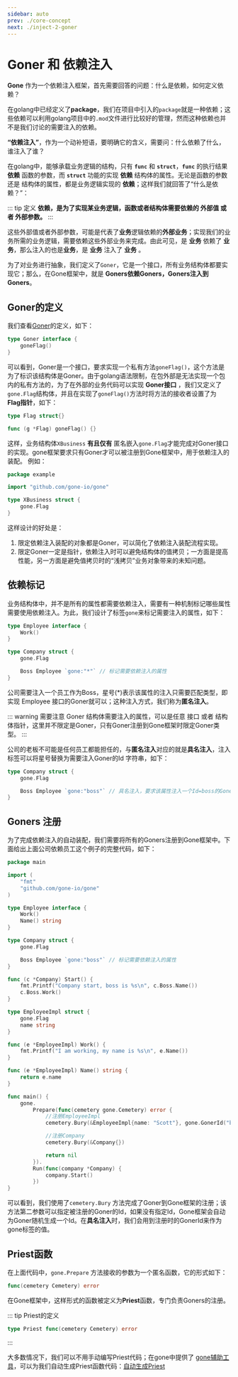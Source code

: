 ```yaml
---
sidebar: auto
prev: ./core-concept
next: ./inject-2-goner
---
```



# Goner 和 依赖注入
**Gone** 作为一个依赖注入框架，首先需要回答的问题：什么是依赖，如何定义依赖？

在golang中已经定义了**package**，我们在项目中引入的`package`就是一种依赖；这些依赖可以利用golang项目中的`.mod`文件进行比较好的管理，然而这种依赖也并不是我们讨论的需要注入的依赖。

**“依赖注入”**，作为一个动补短语，要明确它的含义，需要问：什么依赖了什么，谁注入了谁？

在golang中，能够承载业务逻辑的结构，只有 **`func`** 和 **`struct`**，**`func`** 的执行结果 **依赖** 函数的参数，而 **`struct`** 功能的实现 **依赖** 结构体的属性。无论是函数的参数 还是 结构体的属性，都是业务逻辑实现的 **依赖**；这样我们就回答了“什么是依赖？”：

::: tip 定义
**依赖，是为了实现某业务逻辑，函数或者结构体需要依赖的 外部值 或者 外部参数。**
:::

这些外部值或者外部参数，可能是代表了**业务**逻辑依赖的**外部业务**；实现我们的业务所需的业务逻辑，需要依赖这些外部业务来完成。由此可见，是 **业务** 依赖了 **业务**，那么注入的也是**业务**，是 **业务** 注入了 **业务** 。

为了对业务进行抽象，我们定义了`Goner`，它是一个接口，所有业务结构体都要实现它；那么，在Gone框架中，就是 **Goners依赖Goners，Goners注入到Goners**。


## Goner的定义
我们查看[Goner](https://github.com/gone-io/gone/blob/main/interface.go#L13)的定义，如下：
```go
type Goner interface {
	goneFlag()
}
```
可以看到，Goner是一个接口，要求实现一个私有方法`goneFlag()`，这个方法是为了标识该结构体是Goner。由于golang语法限制，在包外部是无法实现一个包内的私有方法的，为了在外部的业务代码可以实现 **Goner接口** ，我们又定义了`gone.Flag`结构体，并且在实现了`goneFlag()`方法时将方法的接收者设置了为 **Flag指针**，如下：
```go
type Flag struct{}

func (g *Flag) goneFlag() {}
```
这样，业务结构体`XBusiness` **有且仅有** 匿名嵌入`gone.Flag`才能完成对Goner接口的实现。gone框架要求只有Goner才可以被注册到Gone框架中，用于依赖注入的装配。
例如：
```go
package example

import "github.com/gone-io/gone"

type XBusiness struct {
	gone.Flag
}
```
这样设计的好处是：
1. 限定依赖注入装配的对象都是Goner，可以简化了依赖注入装配流程实现。
2. 限定Goner一定是指针，依赖注入时可以避免结构体的值拷贝；一方面是提高性能，另一方面是避免值拷贝时的“浅拷贝”业务对象带来的未知问题。


## 依赖标记
业务结构体中，并不是所有的属性都需要依赖注入，需要有一种机制标记哪些属性需要使用依赖注入。为此，我们设计了标签`gone`来标记需要注入的属性，如下：
```go
type Employee interface {
	Work()
}

type Company struct {
	gone.Flag

	Boss Employee `gone:"*"` // 标记需要依赖注入的属性
}
```
公司需要注入一个员工作为Boss，星号(*)表示该属性的注入只需要匹配类型，即实现 Employee 接口的Goner就可以；这种注入方式，我们称为**匿名注入**。

::: warning 需要注意
Goner 结构体需要注入的属性，可以是任意 接口 或者 结构体指针，这里并不限定是Goner，只有Goner注册到Gone框架时限定Goner类型。
:::

公司的老板不可能是任何员工都能担任的，与**匿名注入**对应的就是**具名注入**，注入标签可以将星号替换为需要注入Goner的Id 字符串，如下：
```go
type Company struct {
	gone.Flag

	Boss Employee `gone:"boss"` // 具名注入，要求该属性注入一个Id=boss的Goner
}
```

## Goners 注册
为了完成依赖注入的自动装配，我们需要将所有的Goners注册到Gone框架中。下面给出上面公司依赖员工这个例子的完整代码，如下：
```go
package main

import (
	"fmt"
	"github.com/gone-io/gone"
)

type Employee interface {
	Work()
	Name() string
}

type Company struct {
	gone.Flag

	Boss Employee `gone:"boss"` // 标记需要依赖注入的属性
}

func (c *Company) Start() {
	fmt.Printf("Company start, boss is %s\n", c.Boss.Name())
	c.Boss.Work()
}

type EmployeeImpl struct {
	gone.Flag
	name string
}

func (e *EmployeeImpl) Work() {
	fmt.Printf("I am working, my name is %s\n", e.Name())
}

func (e *EmployeeImpl) Name() string {
	return e.name
}

func main() {
	gone.
		Prepare(func(cemetery gone.Cemetery) error {
			//注册EmployeeImpl
			cemetery.Bury(&EmployeeImpl{name: "Scott"}, gone.GonerId("boss"))

			//注册Company
			cemetery.Bury(&Company{})

			return nil
		}).
		Run(func(company *Company) {
			company.Start()
		})
}
```
可以看到，我们使用了`cemetery.Bury` 方法完成了Goner到Gone框架的注册；该方法第二参数可以指定被注册的Goner的Id，如果没有指定Id，Gone框架会自动为Goner随机生成一个Id。在**具名注入**时，我们会用到注册时的GonerId来作为gone标签的值。

## Priest函数
在上面代码中，`gone.Prepare` 方法接收的参数为一个匿名函数，它的形式如下：
```go
func(cemetery Cemetery) error
```

在Gone框架中，这样形式的函数被定义为**Priest**函数，专门负责Goners的注册。

::: tip Priest的定义
```go
type Priest func(cemetery Cemetery) error
```
:::

大多数情况下，我们可以不用手动编写Priest代码；在gone中提供了 [gone辅助工具](https://goner.fun/zh/references/gone-tool.html)，可以为我们自动生成Priest函数代码：[自动生成Priest
](https://goner.fun/zh/guide/auto-gen-priest.html)